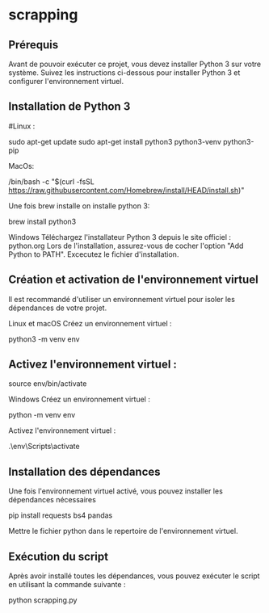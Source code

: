 # scrapping

## **Prérequis**
Avant de pouvoir exécuter ce projet, vous devez installer Python 3 sur votre système. Suivez les instructions ci-dessous pour installer Python 3 et configurer l'environnement virtuel.

## **Installation de Python 3**
#Linux :

sudo apt-get update
sudo apt-get install python3 python3-venv python3-pip


MacOs:

/bin/bash -c "$(curl -fsSL https://raw.githubusercontent.com/Homebrew/install/HEAD/install.sh)"

Une fois brew installe on installe python 3:

brew install python3

Windows
Téléchargez l'installateur Python 3 depuis le site officiel : python.org
Lors de l'installation, assurez-vous de cocher l'option "Add Python to PATH".
Excecutez le fichier d'installation.


## **Création et activation de l'environnement virtuel**
Il est recommandé d'utiliser un environnement virtuel pour isoler les dépendances de votre projet.

Linux et macOS
Créez un environnement virtuel :

python3 -m venv env

## **Activez l'environnement virtuel :**

source env/bin/activate

Windows
Créez un environnement virtuel :

python -m venv env

Activez l'environnement virtuel :

.\env\Scripts\activate



## **Installation des dépendances**
Une fois l'environnement virtuel activé, vous pouvez installer les dépendances nécessaires

pip install requests bs4 pandas

Mettre le fichier python dans le repertoire de l'environnement virtuel.


## **Exécution du script**
Après avoir installé toutes les dépendances, vous pouvez exécuter le script en utilisant la commande suivante :

python scrapping.py


